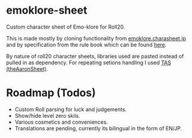 # emoklore-sheet
Custom character sheet of Emo-klore for Roll20.

This is made mostly by cloning functionality from [emoklore.charasheet.jp](emoklore.charasheet.jp) 
and by specification from the rule book which can be found [here](https://emoklore.dicetous.com/).

By nature of roll20 character sheets, libraries used are pasted instead of pulled in as dependency. 
For repeating setions handling I used [TAS (theAaronSheet)](https://github.com/shdwjk/TheAaronSheet).

# Roadmap (Todos)
- Custom Roll parsing for luck and judgements.
- Show/hide level zero skils.
- Various cosmetics and conveniences.
- Translations are pending, currently its bilingual in the form of EN/JP.
